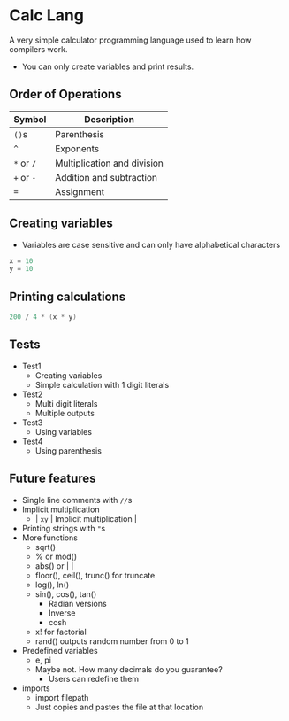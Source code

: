 # Calc Lang
A very simple calculator programming language used to learn how compilers work.
- You can only create variables and print results.

## Order of Operations

| Symbol     | Description                 |
|------------|-----------------------------|
| `()`s      | Parenthesis                 |
| `^`        | Exponents                   |
| `*` or `/` | Multiplication and division |
| `+` or `-` | Addition and subtraction    |
| `=`        | Assignment                  |

## Creating variables
- Variables are case sensitive and can only have alphabetical characters

```C++
x = 10
y = 10
```

## Printing calculations

```C++
200 / 4 * (x * y)
```

## Tests
- Test1
	- Creating variables
	- Simple calculation with 1 digit literals
- Test2
	- Multi digit literals
	- Multiple outputs
- Test3
	- Using variables
- Test4
	- Using parenthesis

## Future features
- Single line comments with `//`s
- Implicit multiplication
	- | `xy`       | Implicit multiplication     |
- Printing strings with `"`s
- More functions
	- sqrt()
	- % or mod()
	- abs() or | |
	- floor(), ceil(), trunc() for truncate
	- log(), ln()
	- sin(), cos(), tan()
		- Radian versions
		- Inverse
		- cosh
	- x! for factorial
	- rand() outputs random number from 0 to 1
- Predefined variables
	- e, pi
	- Maybe not. How many decimals do you guarantee?
		- Users can redefine them
- imports
	- import filepath
	- Just copies and pastes the file at that location